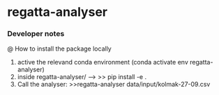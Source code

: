 # regatta-analyser

### Developer notes


@ How to install the package locally

1. active the relevand conda environment (conda activate env regatta-analyser)
2. inside regatta-analyser/ --> >> pip install -e .
3. Call the analyser: >>regatta-analyser data/input/kolmak-27-09.csv